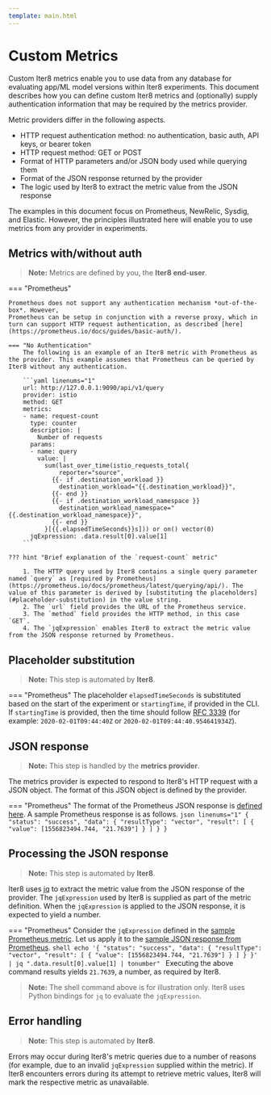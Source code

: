 ```yaml
---
template: main.html
---
```


# Custom Metrics

Custom Iter8 metrics enable you to use data from any database for evaluating app/ML model versions within Iter8 experiments. This document describes how you can define custom Iter8 metrics and (optionally) supply authentication information that may be required by the metrics provider.

Metric providers differ in the following aspects.

* HTTP request authentication method: no authentication, basic auth, API keys, or bearer token
* HTTP request method: GET or POST
* Format of HTTP parameters and/or JSON body used while querying them
* Format of the JSON response returned by the provider
* The logic used by Iter8 to extract the metric value from the JSON response

The examples in this document focus on Prometheus, NewRelic, Sysdig, and Elastic. However, the principles illustrated here will enable you to use metrics from any provider in experiments.

## Metrics with/without auth

> **Note:** Metrics are defined by you, the **Iter8 end-user**.

=== "Prometheus"

    Prometheus does not support any authentication mechanism *out-of-the-box*. However,
    Prometheus can be setup in conjunction with a reverse proxy, which in turn can support HTTP request authentication, as described [here](https://prometheus.io/docs/guides/basic-auth/).

    === "No Authentication"
        The following is an example of an Iter8 metric with Prometheus as the provider. This example assumes that Prometheus can be queried by Iter8 without any authentication.

        ```yaml linenums="1"
        url: http://127.0.0.1:9090/api/v1/query
        provider: istio
        method: GET
        metrics:
        - name: request-count
          type: counter
          description: |
            Number of requests
          params:
          - name: query
            value: |
              sum(last_over_time(istio_requests_total{
                  reporter="source",    
                {{- if .destination_workload }}
                  destination_workload="{{.destination_workload}}",
                {{- end }}
                {{- if .destination_workload_namespace }}
                  destination_workload_namespace="{{.destination_workload_namespace}}",
                {{- end }}
              }[{{.elapsedTimeSeconds}}s])) or on() vector(0)
          jqExpression: .data.result[0].value[1]
        ```

    ??? hint "Brief explanation of the `request-count` metric"

        1. The HTTP query used by Iter8 contains a single query parameter named `query` as [required by Prometheus](https://prometheus.io/docs/prometheus/latest/querying/api/). The value of this parameter is derived by [substituting the placeholders](#placeholder-substitution) in the value string.
        2. The `url` field provides the URL of the Prometheus service.
        3. The `method` field provides the HTTP method, in this case `GET`.
        4. The `jqExpression` enables Iter8 to extract the metric value from the JSON response returned by Prometheus.

## Placeholder substitution

> **Note:** This step is automated by **Iter8**.

=== "Prometheus"
  The placeholder `elapsedTimeSeconds` is substituted based on the start of the experiment or `startingTime`, if provided in the CLI. If `startingTime` is provided, then the time should follow [RFC 3339](https://www.rfc-editor.org/rfc/rfc3339) (for example: `2020-02-01T09:44:40Z` or `2020-02-01T09:44:40.954641934Z`). 

## JSON response

> **Note:** This step is handled by the **metrics provider**.

The metrics provider is expected to respond to Iter8's HTTP request with a JSON object. The format of this JSON object is defined by the provider.

=== "Prometheus"
    The format of the Prometheus JSON response is [defined here](https://prometheus.io/docs/prometheus/latest/querying/api/#format-overview). A sample Prometheus response is as follows.
    ```json linenums="1"
    {
      "status": "success",
      "data": {
        "resultType": "vector",
        "result": [
          {
            "value": [1556823494.744, "21.7639"]
          }
        ]
      }
    }    
    ```

## Processing the JSON response

> **Note:** This step is automated by **Iter8**.

Iter8 uses [jq](https://stedolan.github.io/jq/) to extract the metric value from the JSON response of the provider. The `jqExpression` used by Iter8 is supplied as part of the metric definition. When the `jqExpression` is applied to the JSON response, it is expected to yield a number.

=== "Prometheus"
    Consider the `jqExpression` defined in the [sample Prometheus metric](#metrics-withwithout-auth). Let us apply it to the [sample JSON response from Prometheus](#json-response).
    ```shell
    echo '{
      "status": "success",
      "data": {
        "resultType": "vector",
        "result": [
          {
            "value": [1556823494.744, "21.7639"]
          }
        ]
      }
    }' | jq ".data.result[0].value[1] | tonumber"
    ```
    Executing the above command results yields `21.7639`, a number, as required by Iter8. 

> **Note:** The shell command above is for illustration only. Iter8 uses Python bindings for `jq` to evaluate the `jqExpression`.

## Error handling

> **Note:** This step is automated by **Iter8**.

Errors may occur during Iter8's metric queries due to a number of reasons (for example, due to an invalid `jqExpression` supplied within the metric). If Iter8 encounters errors during its attempt to retrieve metric values, Iter8 will mark the respective metric as unavailable.

[^1]: Iter8 can be used with any provider that can receive an HTTP request and respond with a JSON object containing the metrics information. Documentation requests and contributions (PRs) are welcome for providers not listed here.